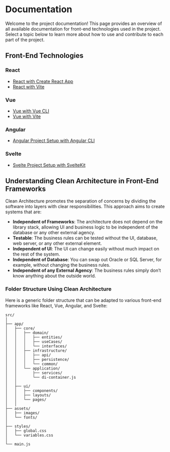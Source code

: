 
# Documentation

Welcome to the project documentation! This page provides an overview of all available documentation for front-end technologies used in the project. Select a topic below to learn more about how to use and contribute to each part of the project.

## Front-End Technologies

### React

- [React with Create React App](./frontend/react/react-cli.md)
- [React with Vite](./frontend/react/react-vite.md)

### Vue

- [Vue with Vue CLI](./frontend/vue/vue-cli.md)
- [Vue with Vite](./frontend/vue/vue-vite.md)

### Angular

- [Angular Project Setup with Angular CLI](./frontend/angular/angular-cli.md)

### Svelte

- [Svelte Project Setup with SvelteKit](./frontend/svelte/svelte-cli.md)

## Understanding Clean Architecture in Front-End Frameworks

Clean Architecture promotes the separation of concerns by dividing the software into layers with clear responsibilities. This approach aims to create systems that are:

- **Independent of Frameworks**: The architecture does not depend on the library stack, allowing UI and business logic to be independent of the database or any other external agency.
- **Testable**: The business rules can be tested without the UI, database, web server, or any other external element.
- **Independent of UI**: The UI can change easily without much impact on the rest of the system.
- **Independent of Database**: You can swap out Oracle or SQL Server, for example, without changing the business rules.
- **Independent of any External Agency**: The business rules simply don’t know anything about the outside world.

### Folder Structure Using Clean Architecture

Here is a generic folder structure that can be adapted to various front-end frameworks like React, Vue, Angular, and Svelte:

```plaintext
src/
│
├── app/
│   ├── core/
│   │   ├── domain/
│   │   │   ├── entities/
│   │   │   ├── useCases/
│   │   │   └── interfaces/
│   │   ├── infrastructure/
│   │   │   ├── api/
│   │   │   ├── persistence/
│   │   │   └── common/
│   │   └── application/
│   │       ├── services/
│   │       └── di-container.js
│   │
│   ├── ui/
│   │   ├── components/
│   │   ├── layouts/
│   │   └── pages/
│   │
├── assets/
│   ├── images/
│   └── fonts/
│
├── styles/
│   ├── global.css
│   └── variables.css
│
└── main.js
```
